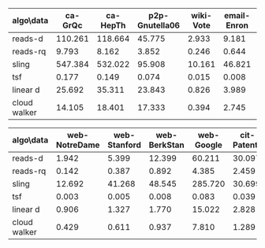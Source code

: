 algo\data | ca-GrQc | ca-HepTh | p2p-Gnutella06 | wiki-Vote | email-Enron | email-EuAll
--- | --- | --- | --- | --- | --- | ---
reads-d | 110.261 | 118.664 | 45.775 | 2.933 | 9.181 | 4.674
reads-rq | 9.793 | 8.162 | 3.852 | 0.246 | 0.644 | 0.388
sling | 547.384 | 532.022 | 95.908 | 10.161 | 46.821 | 9.978
tsf | 0.177 | 0.149 | 0.074 | 0.015 | 0.008 | 0.048
linear d | 25.692 | 35.311 | 23.843 | 0.826 | 3.989 | 1.675
cloud walker | 14.105 | 18.401 | 17.333 | 0.394 | 2.745 | 1.249

algo\data | web-NotreDame | web-Stanford | web-BerkStan | web-Google | cit-Patents | soc-LiveJournal1 | wiki-Link
--- | --- | --- | --- | --- | --- | --- | ---
reads-d | 1.942 | 5.399 | 12.399 | 60.211 | 30.097 | 25.040 | 2.360
reads-rq | 0.142 | 0.387 | 0.892 | 4.385 | 2.459 | 1.800 | 0.186
sling | 12.692 | 41.268 | 48.545 | 285.720 | 30.699 | 57.875 | 12.446
tsf | 0.003 | 0.005 | 0.008 | 0.083 | 0.039 | 0.011 | 0.002
linear d | 0.906 | 1.327 | 1.770 | 15.022 | 2.828 | 7.460 | 0.899
cloud walker | 0.429 | 0.611 | 0.937 | 7.810 | 1.289 | 4.583 | 0.501

